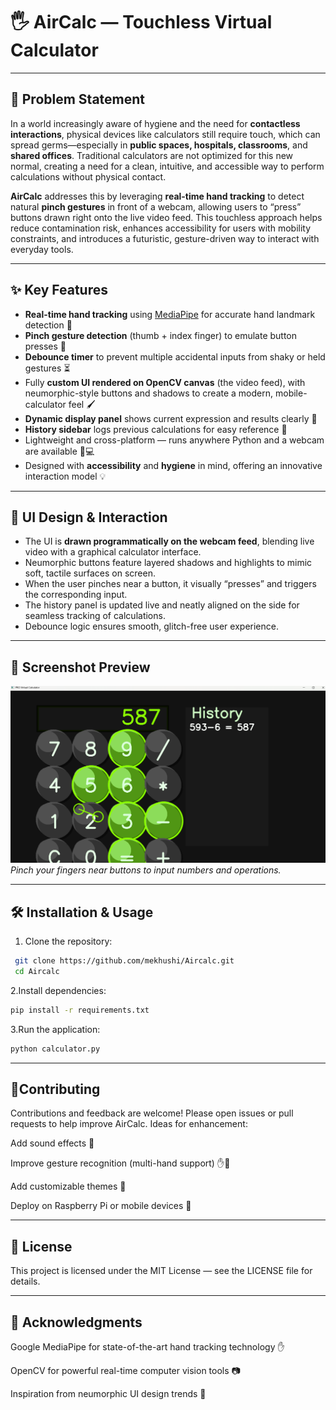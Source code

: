 # 🖐️ AirCalc — Touchless Virtual Calculator

---

## 🚀 Problem Statement

In a world increasingly aware of hygiene and the need for **contactless interactions**, physical devices like calculators still require touch, which can spread germs—especially in **public spaces, hospitals, classrooms**, and **shared offices**. Traditional calculators are not optimized for this new normal, creating a need for a clean, intuitive, and accessible way to perform calculations without physical contact.

**AirCalc** addresses this by leveraging **real-time hand tracking** to detect natural **pinch gestures** in front of a webcam, allowing users to “press” buttons drawn right onto the live video feed. This touchless approach helps reduce contamination risk, enhances accessibility for users with mobility constraints, and introduces a futuristic, gesture-driven way to interact with everyday tools.

---

## ✨ Key Features

- **Real-time hand tracking** using [MediaPipe](https://mediapipe.dev/) for accurate hand landmark detection 🤚  
- **Pinch gesture detection** (thumb + index finger) to emulate button presses 🤏  
- **Debounce timer** to prevent multiple accidental inputs from shaky or held gestures ⏳  
- Fully **custom UI rendered on OpenCV canvas** (the video feed), with neumorphic-style buttons and shadows to create a modern, mobile-calculator feel 🖌️  
- **Dynamic display panel** shows current expression and results clearly 🧮  
- **History sidebar** logs previous calculations for easy reference 📜  
- Lightweight and cross-platform — runs anywhere Python and a webcam are available 🐍💻  
- Designed with **accessibility** and **hygiene** in mind, offering an innovative interaction model 💡  

---

## 🎨 UI Design & Interaction

- The UI is **drawn programmatically on the webcam feed**, blending live video with a graphical calculator interface.  
- Neumorphic buttons feature layered shadows and highlights to mimic soft, tactile surfaces on screen.  
- When the user pinches near a button, it visually “presses” and triggers the corresponding input.  
- The history panel is updated live and neatly aligned on the side for seamless tracking of calculations.  
- Debounce logic ensures smooth, glitch-free user experience.

---

## 📸 Screenshot Preview

![AirCalc Preview](Assets/screenshot.png)  
*Pinch your fingers near buttons to input numbers and operations.*

---

## 🛠️ Installation & Usage
1. Clone the repository:  
```bash
 git clone https://github.com/mekhushi/Aircalc.git
 cd Aircalc
   ```
2.Install dependencies:
   ```bash
  pip install -r requirements.txt
  ``` 
3.Run the application:

```bash
python calculator.py
```
---
## 🤝Contributing
Contributions and feedback are welcome! Please open issues or pull requests to help improve AirCalc. Ideas for enhancement:

Add sound effects 🎵

Improve gesture recognition (multi-hand support) ✋🤚

Add customizable themes 🎨

Deploy on Raspberry Pi or mobile devices 📱

---

## 📄 License
This project is licensed under the MIT License — see the LICENSE file for details.

---
## 🙏 Acknowledgments
Google MediaPipe for state-of-the-art hand tracking technology ✋

OpenCV for powerful real-time computer vision tools 📷

Inspiration from neumorphic UI design trends 🎨
   

   
